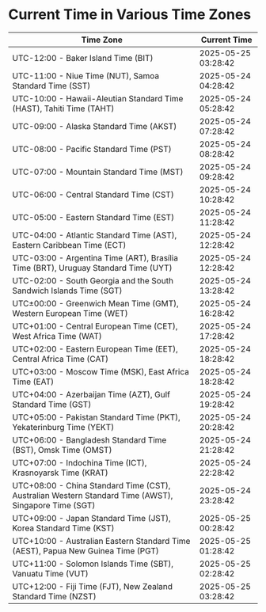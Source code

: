 # Current Time in Various Time Zones

| Time Zone | Current Time |
|-----------|--------------|
| UTC-12:00 - Baker Island Time (BIT) | 2025-05-25 03:28:42 |
| UTC-11:00 - Niue Time (NUT), Samoa Standard Time (SST) | 2025-05-24 04:28:42 |
| UTC-10:00 - Hawaii-Aleutian Standard Time (HAST), Tahiti Time (TAHT) | 2025-05-24 05:28:42 |
| UTC-09:00 - Alaska Standard Time (AKST) | 2025-05-24 07:28:42 |
| UTC-08:00 - Pacific Standard Time (PST) | 2025-05-24 08:28:42 |
| UTC-07:00 - Mountain Standard Time (MST) | 2025-05-24 09:28:42 |
| UTC-06:00 - Central Standard Time (CST) | 2025-05-24 10:28:42 |
| UTC-05:00 - Eastern Standard Time (EST) | 2025-05-24 11:28:42 |
| UTC-04:00 - Atlantic Standard Time (AST), Eastern Caribbean Time (ECT) | 2025-05-24 12:28:42 |
| UTC-03:00 - Argentina Time (ART), Brasília Time (BRT), Uruguay Standard Time (UYT) | 2025-05-24 12:28:42 |
| UTC-02:00 - South Georgia and the South Sandwich Islands Time (SGT) | 2025-05-24 13:28:42 |
| UTC±00:00 - Greenwich Mean Time (GMT), Western European Time (WET) | 2025-05-24 16:28:42 |
| UTC+01:00 - Central European Time (CET), West Africa Time (WAT) | 2025-05-24 17:28:42 |
| UTC+02:00 - Eastern European Time (EET), Central Africa Time (CAT) | 2025-05-24 18:28:42 |
| UTC+03:00 - Moscow Time (MSK), East Africa Time (EAT) | 2025-05-24 18:28:42 |
| UTC+04:00 - Azerbaijan Time (AZT), Gulf Standard Time (GST) | 2025-05-24 19:28:42 |
| UTC+05:00 - Pakistan Standard Time (PKT), Yekaterinburg Time (YEKT) | 2025-05-24 20:28:42 |
| UTC+06:00 - Bangladesh Standard Time (BST), Omsk Time (OMST) | 2025-05-24 21:28:42 |
| UTC+07:00 - Indochina Time (ICT), Krasnoyarsk Time (KRAT) | 2025-05-24 22:28:42 |
| UTC+08:00 - China Standard Time (CST), Australian Western Standard Time (AWST), Singapore Time (SGT) | 2025-05-24 23:28:42 |
| UTC+09:00 - Japan Standard Time (JST), Korea Standard Time (KST) | 2025-05-25 00:28:42 |
| UTC+10:00 - Australian Eastern Standard Time (AEST), Papua New Guinea Time (PGT) | 2025-05-25 01:28:42 |
| UTC+11:00 - Solomon Islands Time (SBT), Vanuatu Time (VUT) | 2025-05-25 02:28:42 |
| UTC+12:00 - Fiji Time (FJT), New Zealand Standard Time (NZST) | 2025-05-25 03:28:42 |

